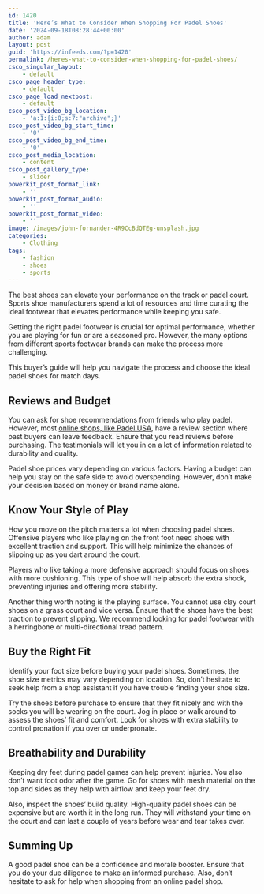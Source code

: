 ```yaml
---
id: 1420
title: 'Here’s What to Consider When Shopping For Padel Shoes'
date: '2024-09-18T08:28:44+00:00'
author: adam
layout: post
guid: 'https://infeeds.com/?p=1420'
permalink: /heres-what-to-consider-when-shopping-for-padel-shoes/
csco_singular_layout:
    - default
csco_page_header_type:
    - default
csco_page_load_nextpost:
    - default
csco_post_video_bg_location:
    - 'a:1:{i:0;s:7:"archive";}'
csco_post_video_bg_start_time:
    - '0'
csco_post_video_bg_end_time:
    - '0'
csco_post_media_location:
    - content
csco_post_gallery_type:
    - slider
powerkit_post_format_link:
    - ''
powerkit_post_format_audio:
    - ''
powerkit_post_format_video:
    - ''
image: /images/john-fornander-4R9CcBdQTEg-unsplash.jpg
categories:
    - Clothing
tags:
    - fashion
    - shoes
    - sports
---
```


The best shoes can elevate your performance on the track or padel court. Sports shoe manufacturers spend a lot of resources and time curating the ideal footwear that elevates performance while keeping you safe.

Getting the right padel footwear is crucial for optimal performance, whether you are playing for fun or are a seasoned pro. However, the many options from different sports footwear brands can make the process more challenging.

This buyer’s guide will help you navigate the process and choose the ideal padel shoes for match days.

## **Reviews and Budget**

You can ask for shoe recommendations from friends who play padel. However, most [online shops, like Padel USA](https://padelusa.com/collections/padel-shoes), have a review section where past buyers can leave feedback. Ensure that you read reviews before purchasing. The testimonials will let you in on a lot of information related to durability and quality.

Padel shoe prices vary depending on various factors. Having a budget can help you stay on the safe side to avoid overspending. However, don’t make your decision based on money or brand name alone.

## **Know Your Style of Play**

How you move on the pitch matters a lot when choosing padel shoes. Offensive players who like playing on the front foot need shoes with excellent traction and support. This will help minimize the chances of slipping up as you dart around the court.

Players who like taking a more defensive approach should focus on shoes with more cushioning. This type of shoe will help absorb the extra shock, preventing injuries and offering more stability.

Another thing worth noting is the playing surface. You cannot use clay court shoes on a grass court and vice versa. Ensure that the shoes have the best traction to prevent slipping. We recommend looking for padel footwear with a herringbone or multi-directional tread pattern.

## **Buy the Right Fit**

Identify your foot size before buying your padel shoes. Sometimes, the shoe size metrics may vary depending on location. So, don’t hesitate to seek help from a shop assistant if you have trouble finding your shoe size.

Try the shoes before purchase to ensure that they fit nicely and with the socks you will be wearing on the court. Jog in place or walk around to assess the shoes’ fit and comfort. Look for shoes with extra stability to control pronation if you over or underpronate.

## **Breathability and Durability**

Keeping dry feet during padel games can help prevent injuries. You also don’t want foot odor after the game. Go for shoes with mesh material on the top and sides as they help with airflow and keep your feet dry.

Also, inspect the shoes’ build quality. High-quality padel shoes can be expensive but are worth it in the long run. They will withstand your time on the court and can last a couple of years before wear and tear takes over.

## **Summing Up**

A good padel shoe can be a confidence and morale booster. Ensure that you do your due diligence to make an informed purchase. Also, don’t hesitate to ask for help when shopping from an online padel shop.
